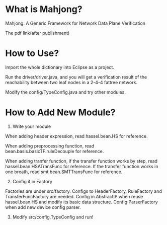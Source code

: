 # What is Mahjong?
Mahjong: A Generic Framework for Network Data Plane Verification

The pdf link(after publishment) 

# How to Use?
Import the whole dictionary into Eclipse as a project.

Run the driver/driver.java, and you will get a verification result of the reachability between two leaf nodes in a 2-4-4 fattree network.

Modify the config/TypeConfig.java and try other modules.

# How to Add New Module?
1. Write your module

When adding header expression, read hassel.bean.HS for reference.

When adding preprocessing function, read bean.basis.basicTF.ruleDecouple for reference.

When adding tranfer function, if the transfer function works by step, read hassel.bean.HSATransFunc for reference. If the transfer function works in one breath, read smt.bean.SMTTransFunc for reference.

2. Config it in Factory

Factories are under src/factory. Configs to HeaderFactory, RuleFactory and TransferFuncFactory are needed. Config in AbstractIP when reuse hassel.bean.HS and modify its basic data structure. Config ParserFactory when add new device config parser.

3. Modify src/config.TypeConfig and run!